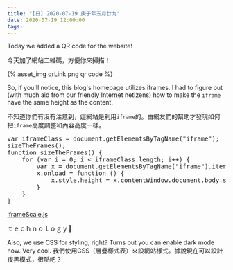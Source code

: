 ```yaml
---
title: "[日] 2020-07-19 庚子年五月廿九"
date: 2020-07-19 12:00:00
tags:
---
```

<p>Today we added a QR code for the website!</p>
<p>今天加了網站二維碼，方便你來掃描！</p>
{% asset_img qrLink.png qr code %}
<p>So, if you'll notice, this blog's homepage utilizes iframes. I had to figure out (with much aid from our friendly Internet netizens) how to make the <code>iframe</code> have the same height as the content.</p>
<p>不知道你們有沒有注意到，這網站是利用<code>iframe</code>的。由網友們的幫助才發現如何把<code>iframe</code>高度調整和內容高度一樣。</p>
<p><pre>var iframeClass = document.getElementsByTagName("iframe");
sizeTheFrames();
function sizeTheFrames() {
	for (var i = 0; i < iframeClass.length; i++) {
		var x = document.getElementsByTagName("iframe").item(i);
		x.onload = function () {
			x.style.height = x.contentWindow.document.body.scrollHeight + 'px';
		}
	}
}
</pre>
<a href="../../js/iframeScale.js" target="_PARENT">iframeScale.js</a>
</p>
<p>ｔｅｃｈｎｏｌｏｇｙ🤔</p>
<p>Also, we use CSS for styling, right? Turns out you can enable dark mode now. Very cool. 我們使用CSS（層疊樣式表）來設網站樣式。據說現在可以設計夜黑模式，很酷吧？</p>
